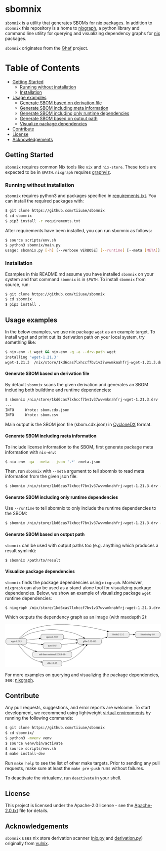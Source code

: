 <!--
SPDX-FileCopyrightText: 2022-2023 Technology Innovation Institute (TII)

SPDX-License-Identifier: Apache-2.0
-->

# sbomnix

`sbomnix` is a utility that generates SBOMs for [nix](https://nixos.org/) packages.
In addition to `sbomnix` this repository is a home to [nixgraph](./doc/nixgraph.md), a python library and command line utility for querying and visualizing dependency graphs for [nix](https://nixos.org/) packages.

`sbomnix` originates from the [Ghaf](https://github.com/tiiuae/ghaf) project.

Table of Contents
=================

* [Getting Started](#getting-started)
   * [Running without installation](#running-without-installation)
   * [Installation](#installation)
* [Usage examples](#usage-examples)
   * [Generate SBOM based on derivation file](#generate-sbom-based-on-derivation-file)
   * [Generate SBOM including meta information](#generate-sbom-including-meta-information)
   * [Generate SBOM including only runtime dependencies](#generate-sbom-including-only-runtime-dependencies)
   * [Generate SBOM based on output path](#generate-sbom-based-on-output-path)
   * [Visualize package dependencies](#visualize-package-dependencies)
* [Contribute](#contribute)
* [License](#license)
* [Acknowledgements](#acknowledgements)

## Getting Started
`sbomnix` requires common Nix tools like `nix` and `nix-store`. These tools are expected to be in `$PATH`.
`nixgraph` requires [graphviz](https://graphviz.org/download/).

### Running without installation
`sbomnix` requires python3 and packages specified in [requirements.txt](./requirements.txt). You can install the required packages with:
```bash
$ git clone https://github.com/tiiuae/sbomnix
$ cd sbomnix
$ pip3 install -r requirements.txt
```
After requirements have been installed, you can run sbomnix as follows:
```bash
$ source scripts/env.sh
$ python3 sbomnix/main.py
usage: sbomnix.py [-h] [--verbose VERBOSE] [--runtime] [--meta [META]] [--csv [CSV]] [--cdx [CDX]] NIX_PATH
```

### Installation
Examples in this README.md assume you have installed `sbomnix` on your system and that command `sbomnix` is in `$PATH`. To install `sbomnix` from source, run:
```bash
$ git clone https://github.com/tiiuae/sbomnix
$ cd sbomnix
$ pip3 install .
```

## Usage examples
In the below examples, we use nix package `wget` as an example target.
To install wget and print out its derivation path on your local system, try something like:
```bash
$ nix-env -i wget && nix-env -q -a --drv-path wget
installing 'wget-1.21.3'
wget-1.21.3  /nix/store/1kd6cas7lxhccf7bv1v37wvwmknahfrj-wget-1.21.3.drv
```

#### Generate SBOM based on derivation file
By default `sbomnix` scans the given derivation and generates an SBOM including both buildtime and runtime dependencies:
```bash
$ sbomnix /nix/store/1kd6cas7lxhccf7bv1v37wvwmknahfrj-wget-1.21.3.drv
...
INFO     Wrote: sbom.cdx.json
INFO     Wrote: sbom.csv
```
Main output is the SBOM json file (sbom.cdx.json) in [CycloneDX](https://cyclonedx.org/) format.

#### Generate SBOM including meta information
To include license information to the SBOM, first generate package meta information with `nix-env`:
```bash
$ nix-env -qa --meta --json '.*' >meta.json
```
Then, run `sbomnix` with `--meta` argument to tell sbomnix to read meta information from the given json file:
```bash
$ sbomnix /nix/store/1kd6cas7lxhccf7bv1v37wvwmknahfrj-wget-1.21.3.drv --meta meta.json
```

#### Generate SBOM including only runtime dependencies
Use `--runtime` to tell sbomnix to only include the runtime dependencies to the SBOM:
```bash
$ sbomnix /nix/store/1kd6cas7lxhccf7bv1v37wvwmknahfrj-wget-1.21.3.drv --meta meta.json --runtime
```
#### Generate SBOM based on output path
`sbomnix` can be used with output paths too (e.g. anything which produces a result symlink):
```bash
$ sbomnix /path/to/result 
```
#### Visualize package dependencies
`sbomnix` finds the package dependencies using `nixgraph`. 
Moreover, `nixgraph` can also be used as a stand-alone tool for visualizing package dependencies.
Below, we show an example of visualizing package `wget` runtime dependencies:
```bash
$ nixgraph /nix/store/1kd6cas7lxhccf7bv1v37wvwmknahfrj-wget-1.21.3.drv --depth=2
```

Which outputs the dependency graph as an image (with maxdepth 2):

<img src="doc/img/wget_runtime.svg" width="900">

For more examples on querying and visualizing the package dependencies, see: [nixgraph](./doc/nixgraph.md).

## Contribute
Any pull requests, suggestions, and error reports are welcome.
To start development, we recommend using lightweight [virtual environments](https://docs.python.org/3/library/venv.html) by running the following commands:
```bash
$ git clone https://github.com/tiiuae/sbomnix
$ cd sbomnix/
$ python3 -mvenv venv
$ source venv/bin/activate
$ source scripts/env.sh
$ make install-dev
```
Run `make help` to see the list of other make targets.
Prior to sending any pull requests, make sure at least the `make pre-push` runs without failures.

To deactivate the virtualenv, run `deactivate` in your shell.


## License
This project is licensed under the Apache-2.0 license - see the [Apache-2.0.txt](LICENSES/Apache-2.0.txt) file for details.


## Acknowledgements
`sbomnix` uses nix store derivation scanner ([nix.py](sbomnix/nix.py) and [derivation.py](sbomnix/derivation.py)) originally from [vulnix](https://github.com/flyingcircusio/vulnix).
